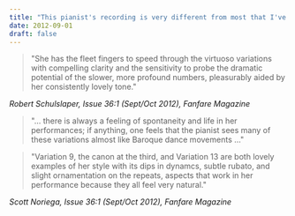```yaml
---
title: "This pianist's recording is very different from most that I've listened to over the years"
date: 2012-09-01
draft: false
---
```

>"She has the fleet fingers to speed through the virtuoso variations with compelling clarity and the sensitivity to probe the dramatic potential of the slower, more profound numbers, pleasurably aided by her consistently lovely tone."

*Robert Schulslaper, Issue 36:1 (Sept/Oct 2012), Fanfare Magazine*
 
>"... there is always a feeling of spontaneity and life in her performances; if anything, one feels that the pianist sees many of these variations almost like Baroque dance movements ..."
 
>"Variation 9, the canon at the third, and Variation 13 are both lovely examples of her style with its dips in dynamcs, subtle rubato, and slight ornamentation on the repeats, aspects that work in her performance because they all feel very natural."
 
*Scott Noriega, Issue 36:1 (Sept/Oct 2012), Fanfare Magazine*
